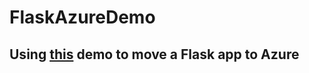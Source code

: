 # FlaskAzureDemo
## Using [this]("https://github.com/smartninja/example-azure-flask") demo to move a Flask app to Azure